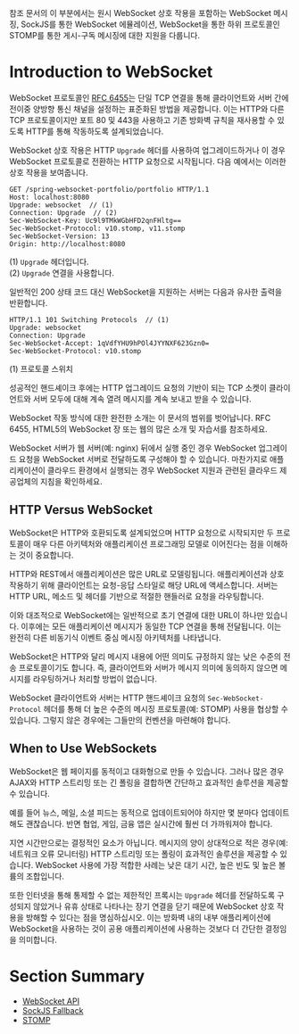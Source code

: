 <p>참조 문서의 이 부분에서는 원시 WebSocket 상호 작용을 포함하는 WebSocket 메시징, SockJS를 통한 WebSocket 에뮬레이션, WebSocket을 통한 하위 프로토콜인 STOMP를 통한 게시-구독 메시징에 대한 지원을 다룹니다.</p>
<h1 id="introduction-to-websocket">Introduction to WebSocket</h1>
<p>WebSocket 프로토콜인 <a href="https://datatracker.ietf.org/doc/html/rfc6455">RFC 6455</a>는 단일 TCP 연결을 통해 클라이언트와 서버 간에 전이중 양방향 통신 채널을 설정하는 표준화된 방법을 제공합니다. 이는 HTTP와 다른 TCP 프로토콜이지만 포트 80 및 443을 사용하고 기존 방화벽 규칙을 재사용할 수 있도록 HTTP를 통해 작동하도록 설계되었습니다.</p>
<p>WebSocket 상호 작용은 HTTP <code>Upgrade</code> 헤더를 사용하여 업그레이드하거나 이 경우 WebSocket 프로토콜로 전환하는 HTTP 요청으로 시작됩니다. 다음 예에서는 이러한 상호 작용을 보여줍니다.</p>
<pre><code class="language-yaml">GET /spring<span class="token punctuation">-</span>websocket<span class="token punctuation">-</span>portfolio/portfolio HTTP/1.1
<span class="token key atrule">Host</span><span class="token punctuation">:</span> localhost<span class="token punctuation">:</span><span class="token number">8080</span>
<span class="token key atrule">Upgrade</span><span class="token punctuation">:</span> websocket  // (1)
<span class="token key atrule">Connection</span><span class="token punctuation">:</span> Upgrade  // (2)
<span class="token key atrule">Sec-WebSocket-Key</span><span class="token punctuation">:</span> Uc9l9TMkWGbHFD2qnFHltg==
<span class="token key atrule">Sec-WebSocket-Protocol</span><span class="token punctuation">:</span> v10.stomp<span class="token punctuation">,</span> v11.stomp
<span class="token key atrule">Sec-WebSocket-Version</span><span class="token punctuation">:</span> <span class="token number">13</span>
<span class="token key atrule">Origin</span><span class="token punctuation">:</span> http<span class="token punctuation">:</span>//localhost<span class="token punctuation">:</span><span class="token number">8080</span></code></pre>
<p>(1) <code>Upgrade</code> 헤더입니다.<br>
(2) <code>Upgrade</code> 연결을 사용합니다. </p>
<p>일반적인 200 상태 코드 대신 WebSocket을 지원하는 서버는 다음과 유사한 출력을 반환합니다.</p>
<pre><code class="language-yaml">HTTP/1.1 101 Switching Protocols  // (1)
<span class="token key atrule">Upgrade</span><span class="token punctuation">:</span> websocket
<span class="token key atrule">Connection</span><span class="token punctuation">:</span> Upgrade
<span class="token key atrule">Sec-WebSocket-Accept</span><span class="token punctuation">:</span> 1qVdfYHU9hPOl4JYYNXF623Gzn0=
<span class="token key atrule">Sec-WebSocket-Protocol</span><span class="token punctuation">:</span> v10.stomp</code></pre>
<p>(1) 프로토콜 스위치</p>
<p>성공적인 핸드셰이크 후에는 HTTP 업그레이드 요청의 기반이 되는 TCP 소켓이 클라이언트와 서버 모두에 대해 계속 열려 메시지를 계속 보내고 받을 수 있습니다.</p>
<p>WebSocket 작동 방식에 대한 완전한 소개는 이 문서의 범위를 벗어납니다. RFC 6455, HTML5의 WebSocket 장 또는 웹의 많은 소개 및 자습서를 참조하세요.</p>
<p>WebSocket 서버가 웹 서버(예: nginx) 뒤에서 실행 중인 경우 WebSocket 업그레이드 요청을 WebSocket 서버로 전달하도록 구성해야 할 수 있습니다. 마찬가지로 애플리케이션이 클라우드 환경에서 실행되는 경우 WebSocket 지원과 관련된 클라우드 제공업체의 지침을 확인하세요.</p>
<h2 id="http-versus-websocket">HTTP Versus WebSocket</h2>
<p>WebSocket은 HTTP와 호환되도록 설계되었으며 HTTP 요청으로 시작되지만 두 프로토콜이 매우 다른 아키텍처와 애플리케이션 프로그래밍 모델로 이어진다는 점을 이해하는 것이 중요합니다.</p>
<p>HTTP와 REST에서 애플리케이션은 많은 URL로 모델링됩니다. 애플리케이션과 상호 작용하기 위해 클라이언트는 요청-응답 스타일로 해당 URL에 액세스합니다. 서버는 HTTP URL, 메소드 및 헤더를 기반으로 적절한 핸들러로 요청을 라우팅합니다.</p>
<p>이와 대조적으로 WebSocket에는 일반적으로 초기 연결에 대한 URL이 하나만 있습니다. 이후에는 모든 애플리케이션 메시지가 동일한 TCP 연결을 통해 전달됩니다. 이는 완전히 다른 비동기식 이벤트 중심 메시징 아키텍처를 나타냅니다.</p>
<p>WebSocket은 HTTP와 달리 메시지 내용에 어떤 의미도 규정하지 않는 낮은 수준의 전송 프로토콜이기도 합니다. 즉, 클라이언트와 서버가 메시지 의미에 동의하지 않으면 메시지를 라우팅하거나 처리할 방법이 없습니다.</p>
<p>WebSocket 클라이언트와 서버는 HTTP 핸드셰이크 요청의 <code>Sec-WebSocket-Protocol</code> 헤더를 통해 더 높은 수준의 메시징 프로토콜(예: STOMP) 사용을 협상할 수 있습니다. 그렇지 않은 경우에는 그들만의 컨벤션을 마련해야 합니다.</p>
<h2 id="when-to-use-websockets">When to Use WebSockets</h2>
<p>WebSocket은 웹 페이지를 동적이고 대화형으로 만들 수 있습니다. 그러나 많은 경우 AJAX와 HTTP 스트리밍 또는 긴 폴링을 결합하면 간단하고 효과적인 솔루션을 제공할 수 있습니다.</p>
<p>예를 들어 뉴스, 메일, 소셜 피드는 동적으로 업데이트되어야 하지만 몇 분마다 업데이트해도 괜찮습니다. 반면 협업, 게임, 금융 앱은 실시간에 훨씬 더 가까워져야 합니다.</p>
<p>지연 시간만으로는 결정적인 요소가 아닙니다. 메시지의 양이 상대적으로 적은 경우(예: 네트워크 오류 모니터링) HTTP 스트리밍 또는 폴링이 효과적인 솔루션을 제공할 수 있습니다. WebSocket 사용에 가장 적합한 사례는 낮은 대기 시간, 높은 빈도 및 높은 볼륨의 조합입니다.</p>
<p>또한 인터넷을 통해 통제할 수 없는 제한적인 프록시는 <code>Upgrade</code> 헤더를 전달하도록 구성되지 않았거나 유휴 상태로 나타나는 장기 연결을 닫기 때문에 WebSocket 상호 작용을 방해할 수 있다는 점을 명심하십시오. 이는 방화벽 내의 내부 애플리케이션에 WebSocket을 사용하는 것이 공용 애플리케이션에 사용하는 것보다 더 간단한 결정임을 의미합니다.</p>
<h1 id="section-summary">Section Summary</h1>
<ul>
<li><a href="https://docs.spring.io/spring-framework/reference/web/websocket/server.html">WebSocket API</a></li>
<li><a href="https://docs.spring.io/spring-framework/reference/web/websocket/fallback.html">SockJS Fallback</a></li>
<li><a href="https://docs.spring.io/spring-framework/reference/web/websocket/stomp.html">STOMP</a></li>
</ul>